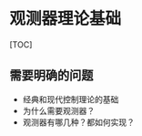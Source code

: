 <script type="text/x-mathjax-config">
    MathJax.Hub.Config({
        tex2jax: {
        skipTags: ['script', 'noscript', 'style', 'textarea', 'pre'],
        inlineMath: [['$','$']]
        }
    });
</script>
<script src="https://cdn.mathjax.org/mathjax/latest/MathJax.js?config=TeX-AMS-MML_HTMLorMML" type="text/javascript"></script>

# 观测器理论基础

[TOC]







## 需要明确的问题

- 经典和现代控制理论的基础
- 为什么需要观测器？
- 观测器有哪几种？都如何实现？
































































